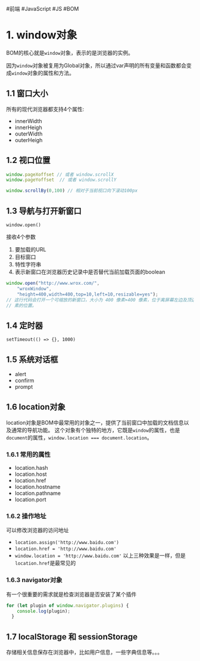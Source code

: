 #前端 #JavaScript #JS #BOM 


# 1. window对象

BOM的核心就是`window`对象，表示的是浏览器的实例。

因为`window`对象被复用为Global对象，所以通过var声明的所有变量和函数都会变成`window`对象的属性和方法。

## 1.1 窗口大小

所有的现代浏览器都支持4个属性:
- innerWidth
- innerHeigh
- outerWidth
- outerHeigh

## 1.2 视口位置

```js
window.pageXoffset // 或者 window.scrollX
window.pageYoffset  // 或者 window.scrollY

window.scrollBy(0,100) // 相对于当前视口向下滚动100px
```

## 1.3 导航与打开新窗口

`window.open()`

接收4个参数
1. 要加载的URL
2. 目标窗口
3. 特性字符串
4. 表示新窗口在浏览器历史记录中是否替代当前加载页面的boolean

```js
window.open("http://www.wrox.com/",
	"wroxWindow",
	"height=400,width=400,top=10,left=10,resizable=yes");
// 这行代码会打开一个可缩放的新窗口，大小为 400 像素×400 像素，位于离屏幕左边及顶边各 10 像
// 素的位置。
```


## 1.4 定时器

`setTimeout(() => {}, 1000)`  


## 1.5 系统对话框

- alert
- confirm
- prompt

## 1.6 location对象

location对象是BOM中最常用的对象之一，提供了当前窗口中加载的文档信息以及通常的导航功能。
这个对象有个独特的地方，它既是`window`的属性，也是`document`的属性，`window.location === document.location`。

### 1.6.1 常用的属性

- location.hash
- location.host
- location.href
- location.hostname
- location.pathname
- location.port

### 1.6.2 操作地址

可以修改浏览器的访问地址  
- `location.assign('http://www.baidu.com')`
- `location.href = 'http://www.baidu.com'`
- `window.location = 'http://www.baidu.com'`
以上三种效果是一样，但是`location.href`是最常见的

### 1.6.3 navigator对象

有一个很重要的需求就是检查浏览器是否安装了某个插件

```js
for (let plugin of window.navigator.plugins) {
    console.log(plugin);
  }
```

## 1.7 localStorage 和  sessionStorage

存储相关信息保存在浏览器中，比如用户信息，一些字典信息等。。。





